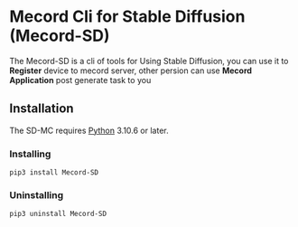 Mecord Cli for Stable Diffusion (Mecord-SD)
===============================================
The Mecord-SD is a cli of tools for Using Stable Diffusion, you can use it to **Register** device to mecord server, other persion can use **Mecord Application** post generate task to you

Installation
------------

The SD-MC requires [Python](http://www.python.org/download) 3.10.6
or later.

### Installing

    pip3 install Mecord-SD

### Uninstalling

    pip3 uninstall Mecord-SD
